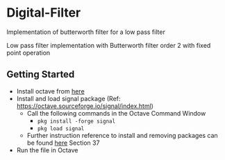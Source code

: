 # Digital-Filter
Implementation of butterworth filter for a low pass filter

Low pass filter implementation with Butterworth filter order 2 with fixed point operation

## Getting Started
- Install octave from [here](https://octave.org/download)
- Install and load signal package (Ref: https://octave.sourceforge.io/signal/index.html)
  - Call the following commands in the Octave Command Window
    - `pkg install -forge signal`
    - `pkg load signal`
  - Further instruction reference to install and removing packages can be found [here](https://docs.octave.org/interpreter/) Section 37
- Run the file in Octave
